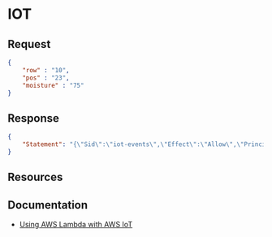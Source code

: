 # IOT

## Request

```json
{
    "row" : "10",
    "pos" : "23",
    "moisture" : "75"
}
```

## Response

```json
{
    "Statement": "{\"Sid\":\"iot-events\",\"Effect\":\"Allow\",\"Principal\":{\"Service\":\"iot.amazonaws.com\"},\"Action\":\"lambda:InvokeFunction\",\"Resource\":\"arn:aws:lambda:us-west-2:123456789012:function:my-function\"}"
}
```

## Resources

## Documentation

- [Using AWS Lambda with AWS IoT](https://docs.aws.amazon.com/lambda/latest/dg/services-iot.html)
